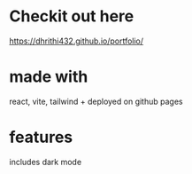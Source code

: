 # Checkit out here
https://dhrithi432.github.io/portfolio/

# made with
react, vite, tailwind + deployed on github pages

# features
includes dark mode
